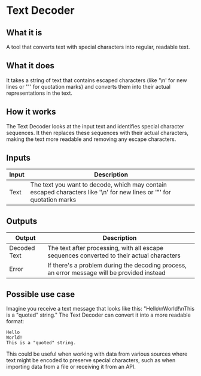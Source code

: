 # Text Decoder

## What it is
A tool that converts text with special characters into regular, readable text.

## What it does
It takes a string of text that contains escaped characters (like '\n' for new lines or '\"' for quotation marks) and converts them into their actual representations in the text.

## How it works
The Text Decoder looks at the input text and identifies special character sequences. It then replaces these sequences with their actual characters, making the text more readable and removing any escape characters.

## Inputs
| Input | Description |
|-------|-------------|
| Text | The text you want to decode, which may contain escaped characters like '\n' for new lines or '\"' for quotation marks |

## Outputs
| Output | Description |
|--------|-------------|
| Decoded Text | The text after processing, with all escape sequences converted to their actual characters |
| Error | If there's a problem during the decoding process, an error message will be provided instead |

## Possible use case
Imagine you receive a text message that looks like this: "Hello\nWorld!\nThis is a \"quoted\" string." The Text Decoder can convert it into a more readable format:

```
Hello
World!
This is a "quoted" string.
```

This could be useful when working with data from various sources where text might be encoded to preserve special characters, such as when importing data from a file or receiving it from an API.